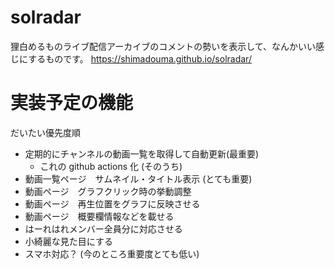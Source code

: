 # solradar

狸白めるものライブ配信アーカイブのコメントの勢いを表示して、なんかいい感じにするものです。
https://shimadouma.github.io/solradar/

# 実装予定の機能

だいたい優先度順

- 定期的にチャンネルの動画一覧を取得して自動更新(最重要)
  - これの github actions 化 (そのうち)
- 動画一覧ページ　サムネイル・タイトル表示 (とても重要)
- 動画ページ　グラフクリック時の挙動調整
- 動画ページ　再生位置をグラフに反映させる
- 動画ページ　概要欄情報などを載せる
- はーれはれメンバー全員分に対応させる
- 小綺麗な見た目にする
- スマホ対応？ (今のところ重要度とても低い)
